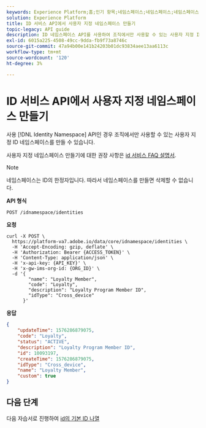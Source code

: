 ```yaml
---
keywords: Experience Platform;홈;인기 항목;네임스페이스;네임스페이스;네임스페이스;네임스페이스;ID 네임스페이스;ID 네임스페이스;ID;ID
solution: Experience Platform
title: ID 서비스 API에서 사용자 지정 네임스페이스 만들기
topic-legacy: API guide
description: ID 네임스페이스 API를 사용하여 조직에서만 사용할 수 있는 사용자 지정 ID 네임스페이스를 만들 수 있습니다.
exl-id: 6015a225-4508-49cc-9dda-fb9f73a8746c
source-git-commit: 47a94b00e141b24203b01dc93834aee13aa6113c
workflow-type: tm+mt
source-wordcount: '120'
ht-degree: 3%

---
```


# ID 서비스 API에서 사용자 지정 네임스페이스 만들기

사용 [!DNL Identity Namespace] API인 경우 조직에서만 사용할 수 있는 사용자 지정 ID 네임스페이스를 만들 수 있습니다.

사용자 지정 네임스페이스 만들기에 대한 권장 사항은 [id 서비스 FAQ 설명서](../troubleshooting-guide.md).

>[!NOTE]
>
>네임스페이스는 ID의 한정자입니다. 따라서 네임스페이스를 만들면 삭제할 수 없습니다.

**API 형식**

```http
POST /idnamespace/identities
```

**요청**

```shell
curl -X POST \
  https://platform-va7.adobe.io/data/core/idnamespace/identities \
  -H 'Accept-Encoding: gzip, deflate' \
  -H 'Authorization: Bearer {ACCESS_TOKEN}' \
  -H 'Content-Type: application/json' \
  -H 'x-api-key: {API_KEY}' \
  -H 'x-gw-ims-org-id: {ORG_ID}' \
  -d '{
        "name": "Loyalty Member",
        "code": "Loyalty",
        "description": "Loyalty Program Member ID",
        "idType": "Cross_device"
      }'
```

**응답**

```json
{
    "updateTime": 1576286879075,
    "code": "Loyalty",
    "status": "ACTIVE",
    "description": "Loyalty Program Member ID",
    "id": 10093197,
    "createTime": 1576286879075,
    "idType": "Cross_device",
    "name": "Loyalty Member",
    "custom": true
}
```

## 다음 단계

다음 자습서로 진행하여 [id의 기본 ID 나열](./list-native-id.md)
